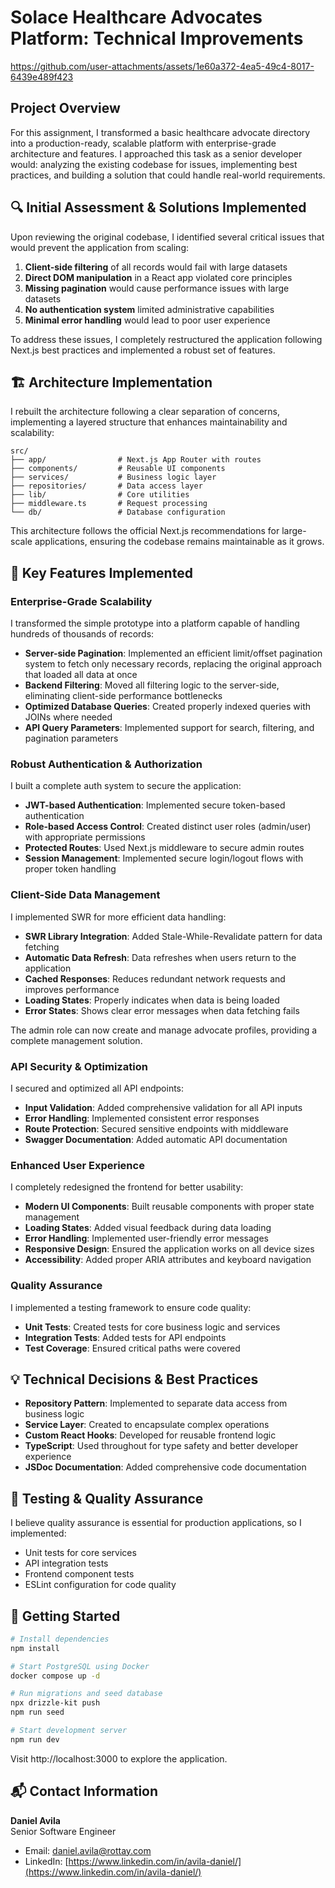 # Solace Healthcare Advocates Platform: Technical Improvements



https://github.com/user-attachments/assets/1e60a372-4ea5-49c4-8017-6439e489f423



## Project Overview

For this assignment, I transformed a basic healthcare advocate directory into a production-ready, scalable platform with enterprise-grade architecture and features. I approached this task as a senior developer would: analyzing the existing codebase for issues, implementing best practices, and building a solution that could handle real-world requirements.

## 🔍 Initial Assessment & Solutions Implemented

Upon reviewing the original codebase, I identified several critical issues that would prevent the application from scaling:

1. **Client-side filtering** of all records would fail with large datasets
2. **Direct DOM manipulation** in a React app violated core principles
3. **Missing pagination** would cause performance issues with large datasets
4. **No authentication system** limited administrative capabilities
5. **Minimal error handling** would lead to poor user experience

To address these issues, I completely restructured the application following Next.js best practices and implemented a robust set of features.

## 🏗️ Architecture Implementation

I rebuilt the architecture following a clear separation of concerns, implementing a layered structure that enhances maintainability and scalability:

```
src/
├── app/                # Next.js App Router with routes
├── components/         # Reusable UI components
├── services/           # Business logic layer
├── repositories/       # Data access layer
├── lib/                # Core utilities
├── middleware.ts       # Request processing
└── db/                 # Database configuration
```

This architecture follows the official Next.js recommendations for large-scale applications, ensuring the codebase remains maintainable as it grows.

## 🚀 Key Features Implemented

### Enterprise-Grade Scalability

I transformed the simple prototype into a platform capable of handling hundreds of thousands of records:

- **Server-side Pagination**: Implemented an efficient limit/offset pagination system to fetch only necessary records, replacing the original approach that loaded all data at once
- **Backend Filtering**: Moved all filtering logic to the server-side, eliminating client-side performance bottlenecks
- **Optimized Database Queries**: Created properly indexed queries with JOINs where needed
- **API Query Parameters**: Implemented support for search, filtering, and pagination parameters

### Robust Authentication & Authorization

I built a complete auth system to secure the application:

- **JWT-based Authentication**: Implemented secure token-based authentication
- **Role-based Access Control**: Created distinct user roles (admin/user) with appropriate permissions
- **Protected Routes**: Used Next.js middleware to secure admin routes
- **Session Management**: Implemented secure login/logout flows with proper token handling

### Client-Side Data Management

I implemented SWR for more efficient data handling:

- **SWR Library Integration**: Added Stale-While-Revalidate pattern for data fetching
- **Automatic Data Refresh**: Data refreshes when users return to the application
- **Cached Responses**: Reduces redundant network requests and improves performance
- **Loading States**: Properly indicates when data is being loaded
- **Error States**: Shows clear error messages when data fetching fails

The admin role can now create and manage advocate profiles, providing a complete management solution.

### API Security & Optimization

I secured and optimized all API endpoints:

- **Input Validation**: Added comprehensive validation for all API inputs
- **Error Handling**: Implemented consistent error responses
- **Route Protection**: Secured sensitive endpoints with middleware
- **Swagger Documentation**: Added automatic API documentation

### Enhanced User Experience

I completely redesigned the frontend for better usability:

- **Modern UI Components**: Built reusable components with proper state management
- **Loading States**: Added visual feedback during data loading
- **Error Handling**: Implemented user-friendly error messages
- **Responsive Design**: Ensured the application works on all device sizes
- **Accessibility**: Added proper ARIA attributes and keyboard navigation

### Quality Assurance

I implemented a testing framework to ensure code quality:

- **Unit Tests**: Created tests for core business logic and services
- **Integration Tests**: Added tests for API endpoints
- **Test Coverage**: Ensured critical paths were covered

## 💡 Technical Decisions & Best Practices

- **Repository Pattern**: Implemented to separate data access from business logic
- **Service Layer**: Created to encapsulate complex operations
- **Custom React Hooks**: Developed for reusable frontend logic
- **TypeScript**: Used throughout for type safety and better developer experience
- **JSDoc Documentation**: Added comprehensive code documentation

## 🧪 Testing & Quality Assurance

I believe quality assurance is essential for production applications, so I implemented:

- Unit tests for core services
- API integration tests
- Frontend component tests
- ESLint configuration for code quality

## 🚦 Getting Started

```bash
# Install dependencies
npm install

# Start PostgreSQL using Docker
docker compose up -d

# Run migrations and seed database
npx drizzle-kit push
npm run seed

# Start development server
npm run dev
```

Visit http://localhost:3000 to explore the application.

## 📬 Contact Information

**Daniel Avila**  
Senior Software Engineer

- Email: daniel.avila@rottay.com
- LinkedIn: [https://www.linkedin.com/in/avila-daniel/](https://www.linkedin.com/in/avila-daniel/)
